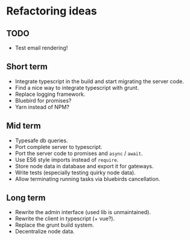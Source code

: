 # Refactoring ideas

## TODO

* Test email rendering!

## Short term

* Integrate typescript in the build and start migrating the server code.
* Find a nice way to integrate typescript with grunt.
* Replace logging framework.
* Bluebird for promises?
* Yarn instead of NPM?

## Mid term

* Typesafe db queries.
* Port complete server to typescript.
* Port the server code to promises and `async` / `await`.
* Use ES6 style imports instead of `require`.
* Store node data in database and export it for gateways.
* Write tests (especially testing quirky node data).
* Allow terminating running tasks via bluebirds cancellation.

## Long term

* Rewrite the admin interface (used lib is unmaintained).
* Rewrite the client in typescript (+ vue?).
* Replace the grunt build system.
* Decentralize node data.
